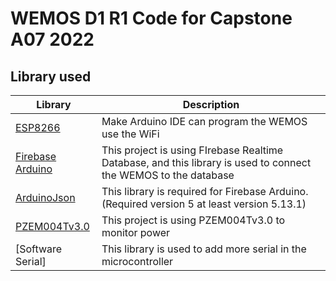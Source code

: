 WEMOS D1 R1 Code for Capstone A07 2022
================

## Library used
| Library    | Description |
|------------|-------------|
| [ESP8266](https://github.com/esp8266/Arduino) | Make Arduino IDE can program the WEMOS use the WiFi |
| [Firebase Arduino](https://github.com/FirebaseExtended/firebase-arduino) | This project is using FIrebase Realtime Database, and this library is used to connect the WEMOS to the database |
| [ArduinoJson](https://github.com/bblanchon/ArduinoJson) | This library is required for Firebase Arduino. (Required version 5 at least version 5.13.1) |
| [PZEM004Tv3.0](https://github.com/mandulaj/PZEM-004T-v30/blob/master/LINKS.md) | This project is using PZEM004Tv3.0 to monitor power |
| [Software Serial] | This library is used to add more serial in the microcontroller |